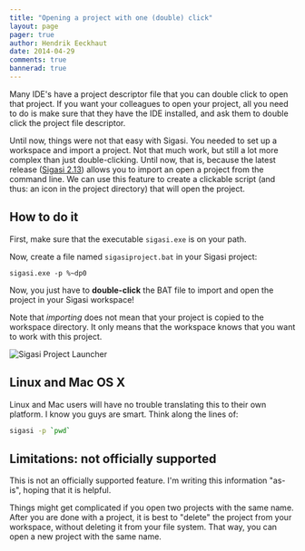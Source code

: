 ```yaml
---
title: "Opening a project with one (double) click"
layout: page 
pager: true
author: Hendrik Eeckhaut
date: 2014-04-29
comments: true
bannerad: true
---
```



Many IDE's have a project descriptor file that you can double click to open that project. If you want your colleagues to open your project, all you need to do is make sure that they have the IDE installed, and ask them to double click the project file descriptor.

Until now, things were not that easy with Sigasi. You needed to set up a workspace and import a project. Not that much work, but still a lot more complex than just double-clicking. Until now, that is, because the latest release ([Sigasi 2.13](/releasenotes/sigasi-2.13)) allows you to import an open a project from the command line. We can use this feature to create a clickable script (and thus: an icon in the project directory) that will open the project.

## How to do it

First, make sure that the executable `sigasi.exe` is on your path.

Now, create a file named `sigasiproject.bat` in your Sigasi project:
```batch
sigasi.exe -p %~dp0
```

Now, you just have to **double-click** the BAT file to import and open the project in your Sigasi workspace!

Note that *importing* does not mean that your project is copied to the workspace directory. It only means that the workspace knows that you want to work with this project.

![Sigasi Project Launcher](/img/tech/sigasi_project_launcher.png)

## Linux and Mac OS X

Linux and Mac users will have no trouble translating this to their own platform. I know you guys are smart. Think along the lines of:
```bash
sigasi -p `pwd`
```

## Limitations: not officially supported

This is not an officially supported feature. I'm writing this information "as-is", hoping that it is helpful. 

Things might get complicated if you open two projects with the same name. After you are done with a project, it is best to "delete" the project from your workspace, without deleting it from your file system. That way, you can open a new project with the same name.
